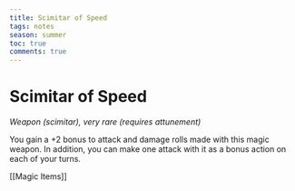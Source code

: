 ---title: Scimitar of Speedtags: notesseason: summertoc: truecomments: true---
# Scimitar of Speed

*Weapon (scimitar), very rare (requires attunement)*

You gain a +2 bonus to attack and damage rolls made with this magic weapon. In addition, you can make one attack with it as a bonus action on each of your turns.


[[Magic Items]]
